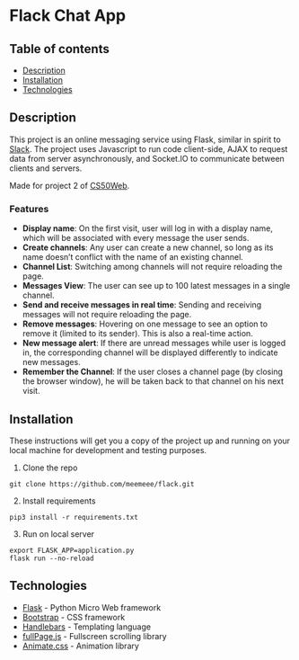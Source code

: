 # Flack Chat App

## Table of contents
* [Description](#description)
* [Installation](#installation)
* [Technologies](#technologies)

## Description

This project is an online messaging service using Flask, similar in spirit to [Slack](https://slack.com/features). The project uses Javascript to run code client-side, AJAX to request data from server asynchronously, and Socket.IO to communicate between clients and servers.

Made for project 2 of [CS50Web](https://cs50.harvard.edu/web/).

### Features
- **Display name**: On the first visit, user will log in with a display name, which will be associated with every message the user sends.
- **Create channels**: Any user can create a new channel, so long as its name doesn’t conflict with the name of an existing channel.
- **Channel List**: Switching among channels will not require reloading the page.
- **Messages View**: The user can see up to 100 latest messages in a single channel. 
- **Send and receive messages in real time**: Sending and receiving messages will not require reloading the page.
- **Remove messages**: Hovering on one message to see an option to remove it (limited to its sender). This is also a real-time action. 
- **New message alert**: If there are unread messages while user is logged in, the corresponding channel will be displayed differently to indicate new messages.  
- **Remember the Channel**: If the user closes a channel page (by closing the browser window), he will be taken back to that channel on his next visit.

## Installation

These instructions will get you a copy of the project up and running on your local machine for development and testing purposes.

1. Clone the repo
```
git clone https://github.com/meemeee/flack.git
```

2. Install requirements
```
pip3 install -r requirements.txt
```

3. Run on local server
```
export FLASK_APP=application.py
flask run --no-reload
```

## Technologies

* [Flask](https://palletsprojects.com/p/flask/) - Python Micro Web framework
* [Bootstrap](https://getbootstrap.com/docs/4.0/) - CSS framework
* [Handlebars](https://handlebarsjs.com/guide/) -  Templating language
* [fullPage.js](https://github.com/alvarotrigo/fullPage.js/#fullpagejs) -  Fullscreen scrolling library
* [Animate.css](https://github.com/daneden/animate.css) -  Animation library



